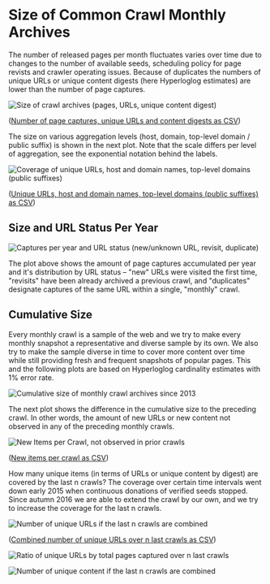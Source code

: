 Size of Common Crawl Monthly Archives
=====================================

The number of released pages per month fluctuates varies over time due to changes to the number of available seeds, scheduling policy for page revists and crawler operating issues. Because of duplicates the numbers of unique URLs or unique content digests (here Hyperloglog estimates) are lower than the number of page captures.

![Size of crawl archives (pages, URLs, unique content digest)](./crawlsize/monthly.png)

([Number of page captures, unique URLs and content digests as CSV](./crawlsize/monthly.csv))

The size on various aggregation levels (host, domain, top-level domain / public suffix) is shown in the next plot. Note that the scale differs per level of aggregation, see the exponential notation behind the labels.

![Coverage of unique URLs, host and domain names, top-level domains (public suffixes)](./crawlsize/domain.png)

([Unique URLs, host and domain names, top-level domains (public suffixes) as CSV](./crawlsize/domain.csv))


## Size and URL Status Per Year

![Captures per year and URL status (new/unknown URL, revisit, duplicate)](./crawlsize/url_status_by_year.png)

The plot above shows the amount of page captures accumulated per year and it's distribution by URL status – "new" URLs were visited the first time, "revisits" have been already archived a previous crawl, and "duplicates" designate captures of the same URL within a single, "monthly" crawl.


## Cumulative Size

Every monthly crawl is a sample of the web and we try to make every monthly snapshot a representative and diverse sample by its own. We also try to make the sample diverse in time to cover more content over time while still providing fresh and frequent snapshots of popular pages. This and the following plots are based on Hyperloglog cardinality estimates with 1% error rate.

![Cumulative size of monthly crawl archives since 2013](./crawlsize/cumulative.png)

The next plot shows the difference in the cumulative size to the preceding crawl. In other words, the amount of new URLs or new content not observed in any of the preceding monthly crawls.

![New Items per Crawl, not observed in prior crawls](./crawlsize/monthly_new.png)

([New items per crawl as CSV](./crawlsize/monthly_new.csv))

How many unique items (in terms of URLs or unique content by digest) are covered by the last n crawls? The coverage over certain time intervals went down early 2015 when continuous donations of verified seeds stopped. Since autumn 2016 we are able to extend the crawl by our own, and we try to increase the coverage for the last n crawls.

![Number of unique URLs if the last n crawls are combined](./crawlsize/url_last_n_crawls.png)

([Combined number of unique URLs over n last crawls as CSV](./crawlsize/url_last_n_crawls.csv))

![Ratio of unique URLs by total pages captured over n last crawls](./crawlsize/url_page_ratio_last_n_crawls.png)

![Number of unique content if the last n crawls are combined](./crawlsize/digest_last_n_crawls.png)
